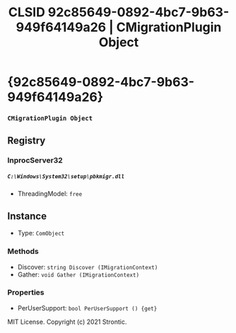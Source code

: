 ﻿---
title: "CLSID 92c85649-0892-4bc7-9b63-949f64149a26 | CMigrationPlugin Object"
excerpt: What is COM-Object CLSID 92c85649-0892-4bc7-9b63-949f64149a26?
---

# {92c85649-0892-4bc7-9b63-949f64149a26}

### `CMigrationPlugin Object`

## Registry


### InprocServer32

##### `C:\Windows\System32\setup\pbkmigr.dll`
* ThreadingModel: `free`

## Instance

* Type: `ComObject`

### Methods

* Discover: `string Discover (IMigrationContext)`
* Gather: `void Gather (IMigrationContext)`

### Properties

* PerUserSupport: `bool PerUserSupport () {get} `

MIT License. Copyright (c) 2021 Strontic.


